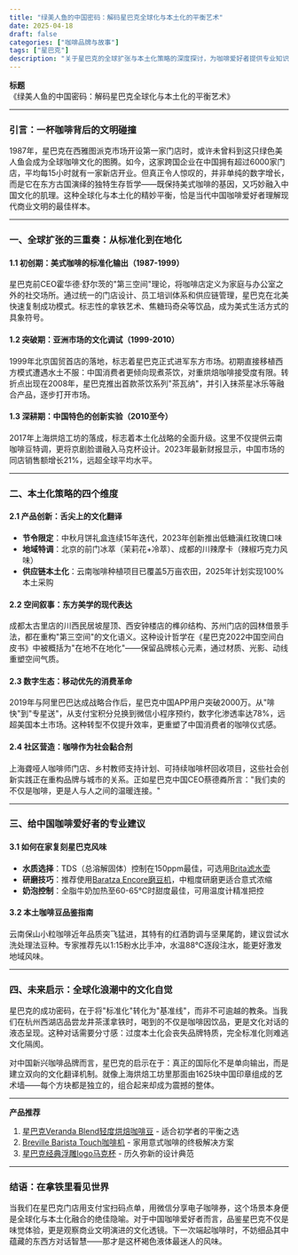 ```yaml
---
title: "绿美人鱼的中国密码：解码星巴克全球化与本土化的平衡艺术"
date: 2025-04-18
draft: false
categories: ["咖啡品牌与故事"]
tags: ["星巴克"]
description: "关于星巴克的全球扩张与本土化策略的深度探讨，为咖啡爱好者提供专业知识和实用指南。"
---
```


**标题**  
《绿美人鱼的中国密码：解码星巴克全球化与本土化的平衡艺术》

---

### 引言：一杯咖啡背后的文明碰撞  
1987年，星巴克在西雅图派克市场开设第一家门店时，或许未曾料到这只绿色美人鱼会成为全球咖啡文化的图腾。如今，这家跨国企业在中国拥有超过6000家门店，平均每15小时就有一家新店开业。但真正令人惊叹的，并非单纯的数字增长，而是它在东方古国演绎的独特生存哲学——既保持美式咖啡的基因，又巧妙融入中国文化的肌理。这种全球化与本土化的精妙平衡，恰是当代中国咖啡爱好者理解现代商业文明的最佳样本。

---

### 一、全球扩张的三重奏：从标准化到在地化  
#### 1.1 初创期：美式咖啡的标准化输出（1987-1999）  
星巴克前CEO霍华德·舒尔茨的"第三空间"理论，将咖啡店定义为家庭与办公室之外的社交场所。通过统一的门店设计、员工培训体系和供应链管理，星巴克在北美快速复制成功模式。标志性的拿铁艺术、焦糖玛奇朵等饮品，成为美式生活方式的具象符号。

#### 1.2 突破期：亚洲市场的文化调试（1999-2010）  
1999年北京国贸首店的落地，标志着星巴克正式进军东方市场。初期直接移植西方模式遭遇水土不服：中国消费者更倾向现煮茶饮，对重烘焙咖啡接受度有限。转折点出现在2008年，星巴克推出首款茶饮系列"茶瓦纳"，并引入抹茶星冰乐等融合产品，逐步打开市场。

#### 1.3 深耕期：中国特色的创新实验（2010至今）  
2017年上海烘焙工坊的落成，标志着本土化战略的全面升级。这里不仅提供云南咖啡豆特调，更将京剧脸谱融入马克杯设计。2023年最新财报显示，中国市场的同店销售额增长21%，远超全球平均水平。

---

### 二、本土化策略的四个维度  
#### 2.1 产品创新：舌尖上的文化翻译  
- **节令限定**：中秋月饼礼盒连续15年迭代，2023年创新推出低糖滇红玫瑰口味  
- **地域特调**：北京的前门冰萃（茉莉花+冷萃）、成都的川辣摩卡（辣椒巧克力风味）  
- **供应链本土化**：云南咖啡种植项目已覆盖5万亩农田，2025年计划实现100%本土采购  

#### 2.2 空间叙事：东方美学的现代表达  
成都太古里店的川西民居坡屋顶、西安钟楼店的榫卯结构、苏州门店的园林借景手法，都在重构"第三空间"的文化语义。这种设计哲学在《星巴克2022中国空间白皮书》中被概括为"在地不在地化"——保留品牌核心元素，通过材质、光影、动线重塑空间气质。

#### 2.3 数字生态：移动优先的消费革命  
2019年与阿里巴巴达成战略合作后，星巴克中国APP用户突破2000万。从"啡快"到"专星送"，从支付宝积分兑换到微信小程序预约，数字化渗透率达78%，远超美国本土市场。这种转型不仅提升效率，更重塑了中国消费者的咖啡仪式感。

#### 2.4 社区营造：咖啡作为社会黏合剂  
上海聋哑人咖啡师门店、乡村教师支持计划、可持续咖啡杯回收项目，这些社会创新实践正在重构品牌与城市的关系。正如星巴克中国CEO蔡德粦所言："我们卖的不仅是咖啡，更是人与人之间的温暖连接。"

---

### 三、给中国咖啡爱好者的专业建议  
#### 3.1 如何在家复刻星巴克风味  
- **水质选择**：TDS（总溶解固体）控制在150ppm最佳，可选用[Brita滤水壶](https://www.amazon.com/s?k=Brita%E6%BB%A4%E6%B0%B4%E5%A3%B6&tag=coffeeprism-20)  
- **研磨技巧**：推荐使用[Baratza Encore磨豆机](https://www.amazon.com/s?k=Baratza%20Encore%E7%A3%A8%E8%B1%86%E6%9C%BA&tag=coffeeprism-20)，中粗度研磨更适合意式浓缩  
- **奶泡控制**：全脂牛奶加热至60-65℃时甜度最佳，可用温度计精准把控  

#### 3.2 本土咖啡豆品鉴指南  
云南保山小粒咖啡近年品质突飞猛进，其特有的红酒韵调与坚果尾韵，建议尝试水洗处理法豆种。专家推荐先以1:15粉水比手冲，水温88℃逐段注水，能更好激发地域风味。

---

### 四、未来启示：全球化浪潮中的文化自觉  
星巴克的成功密码，在于将"标准化"转化为"基准线"，而非不可逾越的教条。当我们在杭州西湖店品尝龙井茶漾拿铁时，喝到的不仅是咖啡因饮品，更是文化对话的液态呈现。这种对话需要分寸感：过度本土化会丧失品牌特质，完全标准化则难逃文化隔阂。

对中国新兴咖啡品牌而言，星巴克的启示在于：真正的国际化不是单向输出，而是建立双向的文化翻译机制。就像上海烘焙工坊里那面由1625块中国印章组成的艺术墙——每个方块都是独立的，组合起来却成为震撼的整体。

---

**产品推荐**  
1. [星巴克Veranda Blend轻度烘焙咖啡豆](https://www.amazon.com/s?k=%E6%98%9F%E5%B7%B4%E5%85%8BVeranda%20Blend%E8%BD%BB%E5%BA%A6%E7%83%98%E7%84%99%E5%92%96%E5%95%A1%E8%B1%86&tag=coffeeprism-20) - 适合初学者的平衡之选  
2. [Breville Barista Touch咖啡机](https://www.amazon.com/s?k=Breville%20Barista%20Touch%E5%92%96%E5%95%A1%E6%9C%BA&tag=coffeeprism-20) - 家用意式咖啡的终极解决方案  
3. [星巴克经典浮雕logo马克杯](https://www.amazon.com/s?k=%E6%98%9F%E5%B7%B4%E5%85%8B%E7%BB%8F%E5%85%B8%E6%B5%AE%E9%9B%95logo%E9%A9%AC%E5%85%8B%E6%9D%AF&tag=coffeeprism-20) - 历久弥新的设计典范  

---

### 结语：在拿铁里看见世界  
当我们在星巴克门店用支付宝扫码点单，用微信分享电子咖啡券，这个场景本身便是全球化与本土化融合的绝佳隐喻。对于中国咖啡爱好者而言，品鉴星巴克不仅是味觉体验，更是观察商业文明演进的文化透镜。下一次端起咖啡时，不妨细品其中蕴藏的东西方对话智慧——那才是这杯褐色液体最迷人的风味。